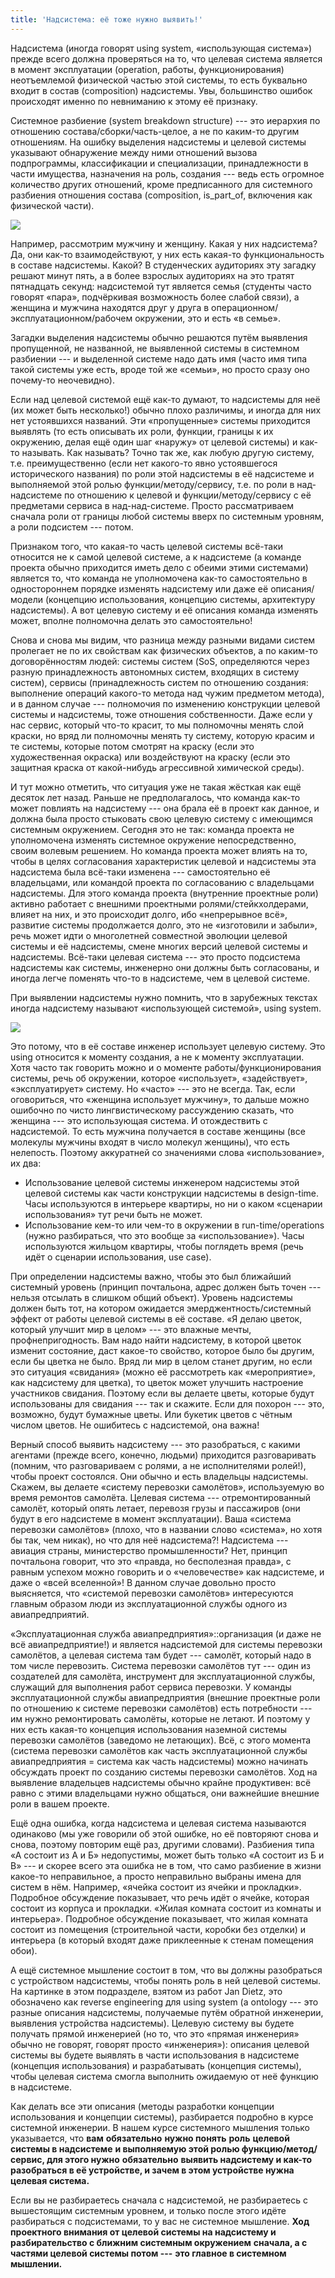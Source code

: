 ```yaml
---
title: 'Надсистема: её тоже нужно выявить!'
---
```


Надсистема (иногда говорят using system, «использующая система») прежде
всего должна проверяться на то, что целевая система является в момент
эксплуатации (operation, работы, функционирования) неотъемлемой
физической частью этой системы, то есть буквально входит в состав
(composition) надсистемы. Увы, большинство ошибок происходят именно по
невниманию к этому её признаку.

Системное разбиение (system breakdown structure) --- это иерархия по
отношению состава/сборки/часть-целое, а не по каким-то другим
отношениям. На ошибку выделения надсистемы и целевой системы указывают
обнаружение между ними отношений вызова подпрограммы, классификации и
специализации, принадлежности в части имущества, назначения на роль,
создания --- ведь есть огромное количество других отношений, кроме
предписанного для системного разбиения отношения состава (composition,
is\_part\_of, включения как физической части).


![](11-supersystem-it-needs-to-be-identified-too-53.png)


Например, рассмотрим мужчину и женщину. Какая у них надсистема? Да, они
как-то взаимодействуют, у них есть какая-то функциональность в составе
надсистемы. Какой? В студенческих аудиториях эту загадку решают минут
пять, а в более взрослых аудиториях на это тратят пятнадцать секунд:
надсистемой тут является семья (студенты часто говорят «пара»,
подчёркивая возможность более слабой связи), а женщина и мужчина
находятся друг у друга в операционном/эксплуатационном/рабочем
окружении, это и есть «в семье».

Загадки выделения надсистемы обычно решаются путём выявления
пропущенной, не названной, не выявленной системы в системном
разбиении --- и выделенной системе надо дать имя (часто имя типа такой
системы уже есть, вроде той же «семьи», но просто сразу оно почему-то
неочевидно).

Если над целевой системой ещё как-то думают, то надсистемы для неё (их
может быть несколько!) обычно плохо различимы, и иногда для них нет
устоявшихся названий. Эти «пропущенные» системы приходится выявлять (то
есть описывать их роли, функции, границы к их окружению, делая ещё один
шаг «наружу» от целевой системы) и как-то называть. Как называть? Точно
так же, как любую другую систему, т.е. преимущественно (если нет
какого-то явно устоявшегося исторического названия) по роли этой
надсистемы в её надсистеме и выполняемой этой ролью
функции/методу/сервису, т.е. по роли в над-надсистеме по отношению к
целевой и функции/методу/сервису с её предметами сервиса в
над-над-системе. Просто рассматриваем сначала роли от границы любой
системы вверх по системным уровням, а роли подсистем --- потом.

Признаком того, что какая-то часть целевой системы всё-таки относится не
к самой целевой системе, а к надсистеме (а команде проекта обычно
приходится иметь дело с обеими этими системами) является то, что команда
не уполномочена как-то самостоятельно в одностороннем порядке изменять
надсистему или даже её описания/модели (концепцию использования,
концепцию системы, архитектуру надсистемы). А вот целевую систему и её
описания команда изменять может, вполне полномочна делать это
самостоятельно!

Снова и снова мы видим, что разница между разными видами систем
пролегает не по их свойствам как физических объектов, а по каким-то
договорённостям людей: системы систем (SoS, определяются через разную
принадлежность автономных систем, входящих в систему систем), сервисы
(принадлежность систем по отношению создания: выполнение операций
какого-то метода над чужим предметом метода), и в данном случае ---
полномочия по изменению конструкции целевой системы и надсистемы, тоже
отношения собственности. Даже если у нас сервис, который что-то красит,
то мы полномочны менять слой краски, но вряд ли полномочны менять ту
систему, которую красим и те системы, которые потом смотрят на краску
(если это художественная окраска) или воздействуют на краску (если это
защитная краска от какой-нибудь агрессивной химической среды).

И тут можно отметить, что ситуация уже не такая жёсткая как ещё десяток
лет назад. Раньше не предполагалось, что команда как-то может повлиять
на надсистему --- она брала её в проект как данное, и должна была просто
стыковать свою целевую систему с имеющимся системным окружением. Сегодня
это не так: команда проекта не уполномочена изменять системное окружение
непосредственно, своим волевым решением. Но команда проекта может влиять
на то, чтобы в целях согласования характеристик целевой и надсистемы эта
надсистема была всё-таки изменена --- самостоятельно её владельцами, или
командой проекта по согласованию с владельцами надсистемы. Для этого
команда проекта (внутренние проектные роли) активно работает с внешними
проектными ролями/стейкхолдерами, влияет на них, и это происходит долго,
ибо «непрерывное всё», развитие системы продолжается долго, это не
«изготовили и забыли», речь может идти о многолетней совместной эволюции
целевой системы и её надсистемы, смене многих версий целевой системы и
надсистемы. Всё-таки целевая система --- это просто подсистема
надсистемы как системы, инженерно они должны быть согласованы, и иногда
легче поменять что-то в надсистеме, чем в целевой системе.

При выявлении надсистемы нужно помнить, что в зарубежных текстах иногда
надсистему называют «использующей системой», using system.


![](11-supersystem-it-needs-to-be-identified-too-54.png)


Это потому, что в её составе инженер использует целевую систему. Это
using относится к моменту создания, а не к моменту эксплуатации. Хотя
часто так говорить можно и о моменте работы/функционирования системы,
речь об окружении, которое «использует», «задействует», «эксплуатирует»
систему. Но «часто» --- это не всегда. Так, если оговориться, что
«женщина использует мужчину», то дальше можно ошибочно по чисто
лингвистическому рассуждению сказать, что женщина --- это использующая
система. И отождествить с надсистемой. То есть мужчина получается в
составе женщины (все молекулы мужчины входят в число молекул женщины),
что есть нелепость. Поэтому аккуратней со значениями слова
«использование», их два:

-   Использование целевой системы инженером надсистемы этой целевой
    системы как части конструкции надсистемы в design-time. Часы
    используются в интерьере квартиры, но ни о каком «сценарии
    использования» тут речи быть не может.
-   Использование кем-то или чем-то в окружении в run-time/operations
    (нужно разбираться, что это вообще за «использование»). Часы
    используются жильцом квартиры, чтобы поглядеть время (речь идёт о
    сценарии использования, use case).

При определении надсистемы важно, чтобы это был ближайший системный
уровень (принцип почтальона, адрес должен быть точен --- нельзя отсылать
в слишком общий объект). Уровень надсистемы должен быть тот, на котором
ожидается эмерджентность/системный эффект от работы целевой системы в её
составе. «Я делаю цветок, который улучшит мир в целом» --- это влажные
мечты, профнепригодность. Вам надо найти надсистему, в которой цветок
изменит состояние, даст какое-то свойство, которое было бы другим, если
бы цветка не было. Вряд ли мир в целом станет другим, но если это
ситуация «свидания» (можно её рассмотреть как «мероприятие», как
надсистему для цветка), то цветок может улучшить настроение участников
свидания. Поэтому если вы делаете цветы, которые будут использованы для
свидания --- так и скажите. Если для похорон --- это, возможно, будут
бумажные цветы. Или букетик цветов с чётным числом цветов. Не ошибитесь
с надсистемой, она важна!

Верный способ выявить надсистему --- это разобраться, с какими агентами
(прежде всего, конечно, людьми) приходится разговаривать (помним, что
разговариваем с ролями, а не исполнителями ролей!), чтобы проект
состоялся. Они обычно и есть владельцы надсистемы. Скажем, вы делаете
«систему перевозки самолётов», используемую во время ремонтов самолёта.
Целевая система --- отремонтированный самолёт, который опять летает,
перевозя грузы и пассажиров (они будут в его надсистеме в момент
эксплуатации). Ваша «система перевозки самолётов» (плохо, что в названии
слово «система», но хотя бы так, чем никак), но что для неё надсистема?!
Надсистема --- авиация страны, министерство промышленности? Нет, принцип
почтальона говорит, что это «правда, но бесполезная правда», с равным
успехом можно говорить и о «человечестве» как надсистеме, и даже о «всей
вселенной»! В данном случае довольно просто выясняется, что «системой
перевозки самолётов» интересуются главным образом люди из
эксплуатационной службы одного из авиапредприятий.

«Эксплуатационная служба авиапредприятия»::организация (и даже не всё
авиапредприятие!) и является надсистемой для системы перевозки
самолётов, а целевая система там будет --- самолёт, который надо в том
числе перевозить. Система перевозки самолётов тут --- один из создателей
для самолёта, инструмент для эксплуатационной службы, служащий для
выполнения работ сервиса перевозки. У команды эксплуатационной службы
авиапредприятия (внешние проектные роли по отношению к системе перевозки
самолётов) есть потребности --- им нужно ремонтировать самолёты, которые
не летают. И поэтому у них есть какая-то концепция использования
наземной системы перевозки самолётов (заведомо не летающих). Всё, с
этого момента (система перевозки самолётов как часть эксплуатационной
службы авиапредприятия = система как часть надсистемы) можно начинать
обсуждать проект по созданию системы перевозки самолётов. Ход на
выявление владельцев надсистемы обычно крайне продуктивен: всё равно с
этими владельцами нужно общаться, они важнейшие внешние роли в вашем
проекте.

Ещё одна ошибка, когда надсистема и целевая система называются одинаково
(мы уже говорили об этой ошибке, но её повторяют снова и снова, поэтому
повторим ещё раз, другими словами). Разбиения типа «А состоит из А и Б»
недопустимы, может быть только «А состоит из Б и В» --- и скорее всего
эта ошибка не в том, что само разбиение в жизни какое-то неправильное, а
просто неправильно выбраны имена для систем в нём. Например, «ячейка
состоит из ячейки и прокладки». Подробное обсуждение показывает, что
речь идёт о ячейке, которая состоит из корпуса и прокладки. «Жилая
комната состоит из комнаты и интерьера». Подробное обсуждение
показывает, что жилая комната состоит из помещения (строительной части,
коробки без отделки) и интерьера (в который входят даже приклеенные к
стенам помещения обои).

А ещё системное мышление состоит в том, что вы должны разобраться с
устройством надсистемы, чтобы понять роль в ней целевой системы. На
картинке в этом подразделе, взятом из работ Jan Dietz, это обозначено
как reverse engineering для using system (а ontology --- это разные
описания надсистемы, получаемые путём обратной инженерии, выявления
устройства надсистемы). Целевую систему вы будете получать прямой
инженерией (но то, что это «прямая инженерия» обычно не говорят, говорят
просто «инженерия»): описания целевой системы вы будете выявлять в части
использования в надсистеме (концепция использования) и разрабатывать
(концепция системы), чтобы целевая система смогла выполнить ожидаемую от
неё функцию в надсистеме.

Как делать все эти описания (методы разработки концепции использования и
концепции системы), разбирается подробно в курсе системной инженерии. В
нашем курсе системного мышления только указывается, что **вам**
**обязательно** **нужно понять** **роль** **целевой системы в
надсистеме** **и выполняемую этой ролью функцию/метод/сервис, для этого
нужно** **обязательно** **выявить надсистему и как-то разобраться в её
устройстве, и зачем в этом устройстве нужна целевая система.**

Если вы не разбираетесь сначала с надсистемой, не разбираетесь с
вышестоящим системным уровнем, и только после этого идёте разбираться с
подсистемами, то у вас не системное мышление. **Ход проектного внимания
от целевой системы на надсистему и разбирательство с ближним системным
окружением** **сначала, а с частями целевой системы потом ---** **это
главное в системном мышлении.**
